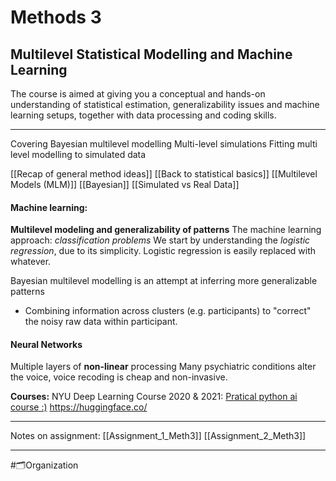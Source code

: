 # Methods 3
## Multilevel Statistical Modelling and Machine Learning
The course is aimed at giving you a conceptual and hands-on understanding of statistical estimation, generalizability issues and machine learning setups, together with data processing and coding skills.

___
Covering Bayesian multilevel modelling
Multi-level simulations
Fitting multi level modelling to simulated data

[[Recap of general method ideas]]
[[Back to statistical basics]]
[[Multilevel Models (MLM)]]
[[Bayesian]]
[[Simulated vs Real Data]]



#### Machine learning:
**Multilevel modeling and generalizability of patterns**
The machine learning approach: *classification problems*
We start by understanding the *logistic regression*, due to its simplicity. Logistic regression is easily replaced with whatever.

Bayesian multilevel modelling is an attempt at inferring more generalizable patterns
- Combining information across clusters (e.g. participants) to "correct" the noisy raw data within participant.


#### Neural Networks
Multiple layers of **non-linear** processing
Many psychiatric conditions alter the voice, voice recoding is cheap and non-invasive. 


**Courses:**
NYU Deep Learning Course 2020 & 2021:
[Pratical python ai course :)](https://course.fast.ai/)
https://huggingface.co/



___



Notes on assignment:
[[Assignment_1_Meth3]]
[[Assignment_2_Meth3]]


___
#🗂️Organization 






